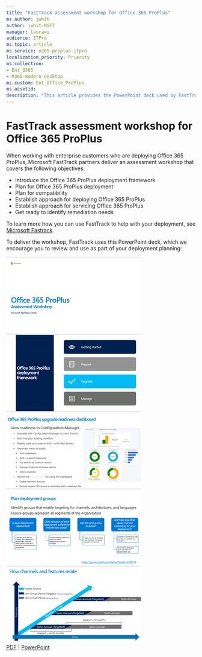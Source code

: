 ```yaml
---
title: "FastTrack assessment workshop for Office 365 ProPlus"
ms.author: jwhit
author: jwhit-MSFT
manager: laurawi
audience: ITPro
ms.topic: article
ms.service: o365-proplus-itpro
localization_priority: Priority
ms.collection: 
- Ent_O365
- M365-modern-desktop
ms.custom: Ent_Office_ProPlus
ms.assetid:
description: "This article provides the PowerPoint deck used by FastTrack to deliver an assessment workshop for enterprise customers."
---
```


# FastTrack assessment workshop for Office 365 ProPlus

When working with enterprise customers who are deploying Office 365 ProPlus, Microsoft FastTrack partners deliver an assessment workshop that covers the following objectives:

- Introduce the Office 365 ProPlus deployment framework
- Plan for Office 365 ProPlus deployment
- Plan for compatibility
- Establish approach for deploying Office 365 ProPlus
- Establish approach for servicing Office 365 ProPlus
- Get ready to identify remediation needs

To learn more how you can use FastTrack to help with your deployment, see [Microsoft Fastrack](https://fasttrack.microsoft.com/office).

To deliver the workshop, FastTrack uses this PowerPoint deck, which we encourage you to review and use as part of your deployment planning: 

[![Thumb image for FastTrack assessment workshop PowerPoint deck](images/thumbnail-O365-ProPlus-Assessment-Workshop.png)](images/O365-ProPlus-Assessment-Workshop.pdf)  <br/>[PDF](images/O365-ProPlus-Assessment-Workshop.pdf) | [PowerPoint](images/O365-ProPlus-Assessment-Workshop.pptx)

